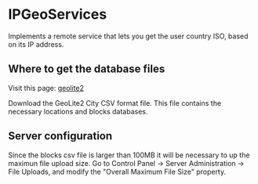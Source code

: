 # IPGeoServices

Implements a remote service that lets you get the user country ISO, based on 
its IP address.

## Where to get the database files

Visit this page:
[geolite2](http://dev.maxmind.com/geoip/geoip2/geolite2/)

Download the GeoLite2 City CSV format file. This file contains the necessary 
locations and blocks databases.

## Server configuration

Since the blocks csv file is larger than 100MB it will be necessary to up the 
maximun file upload size. Go to Control Panel -> Server Administration -> File Uploads, 
and modify the "Overall Maximum File Size" property.
